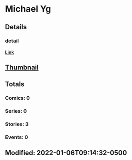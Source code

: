 # Michael  Yg 
## Details
### detail
#### [Link](http://marvel.com/comics/creators/14352/michael_yg?utm_campaign=apiRef&utm_source=225578a89fc76f3d20fbffda5d17a88d)
## [Thumbnail](http://i.annihil.us/u/prod/marvel/i/mg/b/40/image_not_available.jpg)
## Totals
### Comics: 0
### Series: 0
### Stories: 3
### Events: 0
## Modified: 2022-01-06T09:14:32-0500
